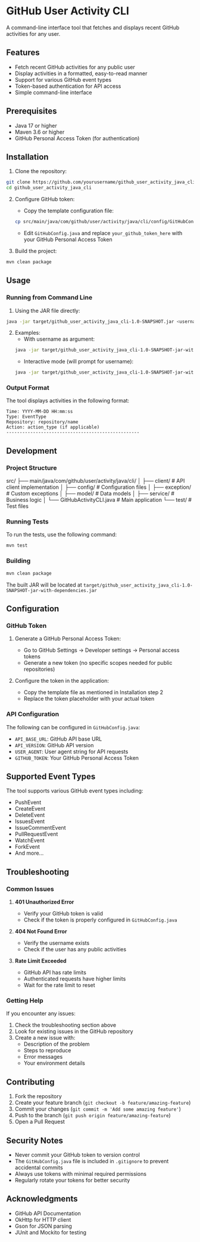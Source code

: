 # GitHub User Activity CLI

A command-line interface tool that fetches and displays recent GitHub activities for any user.

## Features

- Fetch recent GitHub activities for any public user
- Display activities in a formatted, easy-to-read manner
- Support for various GitHub event types
- Token-based authentication for API access
- Simple command-line interface

## Prerequisites

- Java 17 or higher
- Maven 3.6 or higher
- GitHub Personal Access Token (for authentication)

## Installation

1. Clone the repository:
```bash
git clone https://github.com/yourusername/github_user_activity_java_cli.git
cd github_user_activity_java_cli
```

2. Configure GitHub token:
   - Copy the template configuration file:
   ```bash
   cp src/main/java/com/github/user/activity/java/cli/config/GitHubConfig.template.java src/main/java/com/github/user/activity/java/cli/config/GitHubConfig.java
   ```
   - Edit `GitHubConfig.java` and replace `your_github_token_here` with your GitHub Personal Access Token

3. Build the project:
```bash
mvn clean package
```

## Usage

### Running from Command Line

1. Using the JAR file directly:
```bash
java -jar target/github_user_activity_java_cli-1.0-SNAPSHOT.jar <username>
```

2. Examples:
   - With username as argument:
   ```bash
   java -jar target/github_user_activity_java_cli-1.0-SNAPSHOT-jar-with-dependencies.jar octocat
   ```
   - Interactive mode (will prompt for username):
   ```bash
   java -jar target/github_user_activity_java_cli-1.0-SNAPSHOT-jar-with-dependencies.jar
   ```

### Output Format

The tool displays activities in the following format:

```
Time: YYYY-MM-DD HH:mm:ss
Type: EventType
Repository: repository/name
Action: action_type (if applicable)
--------------------------------------------------
```

## Development

### Project Structure
src/
├── main/java/com/github/user/activity/java/cli/
│ ├── client/ # API client implementation
│ ├── config/ # Configuration files
│ ├── exception/ # Custom exceptions
│ ├── model/ # Data models
│ ├── service/ # Business logic
│ └── GitHubActivityCLI.java # Main application
└── test/ # Test files

### Running Tests

To run the tests, use the following command:
```bash
mvn test
```

### Building
```bash
mvn clean package
```

The built JAR will be located at `target/github_user_activity_java_cli-1.0-SNAPSHOT-jar-with-dependencies.jar`

## Configuration

### GitHub Token

1. Generate a GitHub Personal Access Token:
   - Go to GitHub Settings → Developer settings → Personal access tokens
   - Generate a new token (no specific scopes needed for public repositories)

2. Configure the token in the application:
   - Copy the template file as mentioned in Installation step 2
   - Replace the token placeholder with your actual token

### API Configuration

The following can be configured in `GitHubConfig.java`:
- `API_BASE_URL`: GitHub API base URL
- `API_VERSION`: GitHub API version
- `USER_AGENT`: User agent string for API requests
- `GITHUB_TOKEN`: Your GitHub Personal Access Token

## Supported Event Types

The tool supports various GitHub event types including:
- PushEvent
- CreateEvent
- DeleteEvent
- IssuesEvent
- IssueCommentEvent
- PullRequestEvent
- WatchEvent
- ForkEvent
- And more...

## Troubleshooting

### Common Issues

1. **401 Unauthorized Error**
   - Verify your GitHub token is valid
   - Check if the token is properly configured in `GitHubConfig.java`

2. **404 Not Found Error**
   - Verify the username exists
   - Check if the user has any public activities

3. **Rate Limit Exceeded**
   - GitHub API has rate limits
   - Authenticated requests have higher limits
   - Wait for the rate limit to reset

### Getting Help

If you encounter any issues:
1. Check the troubleshooting section above
2. Look for existing issues in the GitHub repository
3. Create a new issue with:
   - Description of the problem
   - Steps to reproduce
   - Error messages
   - Your environment details

## Contributing

1. Fork the repository
2. Create your feature branch (`git checkout -b feature/amazing-feature`)
3. Commit your changes (`git commit -m 'Add some amazing feature'`)
4. Push to the branch (`git push origin feature/amazing-feature`)
5. Open a Pull Request

## Security Notes

- Never commit your GitHub token to version control
- The `GitHubConfig.java` file is included in `.gitignore` to prevent accidental commits
- Always use tokens with minimal required permissions
- Regularly rotate your tokens for better security

## Acknowledgments

- GitHub API Documentation
- OkHttp for HTTP client
- Gson for JSON parsing
- JUnit and Mockito for testing